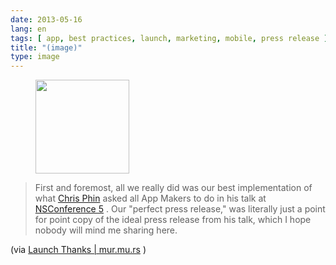 ```yaml
---
date: 2013-05-16
lang: en
tags: [ app, best practices, launch, marketing, mobile, press release ]
title: "(image)"
type: image
---
```


<figure>
<a
href="https://hugo.ferreira.cc/first-and-foremost-all-we-really-did-was-our-best/attachment/491/"
rel="attachment"><img
src="https://hugo.ferreira.cc/wp-content/uploads/2013/05/tumblr_mmwgevnuUF1qz82meo1_1280-150x150.png"
width="150" height="150" /></a></figure>

> First and foremost, all we really did was our best implementation of
> what [Chris Phin](http://app.net/chrisphin) asked all App Makers to do
> in his talk at [NSConference 5](http://nsconference.com/) . Our
> "perfect press release," was literally just a point for point copy of
> the ideal press release from his talk, which I hope nobody will mind
> me sharing here.

(via [Launch Thanks  |  mur.mu.rs](http://mur.mu.rs/611) )

